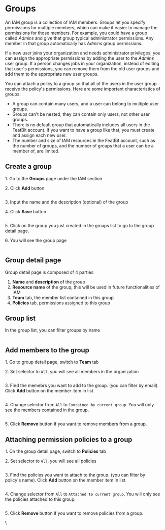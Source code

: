 # Groups

An IAM group is a collection of IAM members. Groups let you specify permissions for multiple members, which can make it easier to manage the permissions for those members. For example, you could have a group called _Admins_ and give that group typical administrator permissions. Any member in that group automatically has _Admins_ group permissions.

If a new user joins your organization and needs administrator privileges, you can assign the appropriate permissions by adding the user to the _Admins_ user group. If a person changes jobs in your organization, instead of editing that user's permissions, you can remove them from the old user groups and add them to the appropriate new user groups.

You can attach a policy to a group so that all of the users in the user group receive the policy's permissions. Here are some important characteristics of groups:

* A group can contain many users, and a user can belong to multiple user groups.
* Groups can't be nested; they can contain only users, not other user groups.
* There is no default group that automatically includes all users in the FeatBit account. If you want to have a group like that, you must create and assign each new user.
* The number and size of IAM resources in the FeatBit account, such as the number of groups, and the number of groups that a user can be a member of, are limited.

## Create a group

1\. Go to the **Groups** page under the IAM section

2\. Click **Add** button

<figure><img src="../.gitbook/assets/image (39).png" alt=""><figcaption></figcaption></figure>

3\. Input the name and the description (optional) of the group

4\. Click **Save** button

<figure><img src="../.gitbook/assets/image (159).png" alt=""><figcaption></figcaption></figure>

5\. Click on the group you just created in the groups list to go to the group detail page.

6\. You will see the group page

<figure><img src="../.gitbook/assets/image (163).png" alt=""><figcaption></figcaption></figure>

## Group detail page

Group detail page is composed of 4 parties:

1. **Name** and **description** of the group
2. **Resource name** of the group, this will be used in future functionalities of IAM
3. **Team** tab, the member list contained in this group
4. **Policies** tab, permissions assigned to this group

## Group list

In the group list, you can filter groups by name

<figure><img src="../.gitbook/assets/image (295).png" alt=""><figcaption></figcaption></figure>

## Add members to the group

1\. Go to group detail page, switch to **Team** tab

2\. Set selector to `All`, you will see all members in the organization

<figure><img src="../.gitbook/assets/image (233).png" alt=""><figcaption></figcaption></figure>

3\. Find the memebrs you want to add to the group. (you can filter by email). Click **Add** button on the member item in list.

<figure><img src="../.gitbook/assets/image (226).png" alt=""><figcaption></figcaption></figure>

4\. Change selector from `All` to `Contained by current group`. You will only see the members contained in the group.

<figure><img src="../.gitbook/assets/image (224).png" alt=""><figcaption></figcaption></figure>

5\. Click **Remove** button if you want to remove members from a group.

## Attaching permission policies to a group

1\. On the group detail page, switch to **Policies** tab

2\. Set selector to `All`, you will see all policies

<figure><img src="../.gitbook/assets/image (168).png" alt=""><figcaption></figcaption></figure>

3\. Find the policies you want to attach to the group. (you can filter by policy's name). Click **Add** button on the member item in list.

<figure><img src="../.gitbook/assets/image (282).png" alt=""><figcaption></figcaption></figure>

4\. Change selector from `All` to `Attached to current group`. You will only see the policies attached to this group.

<figure><img src="../.gitbook/assets/image (14).png" alt=""><figcaption></figcaption></figure>

5\. Click **Remove** button if you want to remove policies from a group.

\
